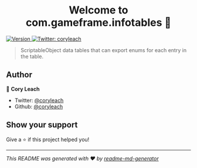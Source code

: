 <h1 align="center">Welcome to com.gameframe.infotables 👋</h1>
<p>
  <a href="https://www.npmjs.com/package/com.gameframe.infotables">
    <img alt="Version" src="https://img.shields.io/npm/v/com.gameframe.infotables.svg">
  </a>
  <a href="https://twitter.com/coryleach">
    <img alt="Twitter: coryleach" src="https://img.shields.io/twitter/follow/coryleach.svg?style=social" target="_blank" />
  </a>
</p>

> ScriptableObject data tables that can export enums for each entry in the table.

## Author

👤 **Cory Leach**

* Twitter: [@coryleach](https://twitter.com/coryleach)
* Github: [@coryleach](https://github.com/coryleach)

## Show your support

Give a ⭐️ if this project helped you!

***
_This README was generated with ❤️ by [readme-md-generator](https://github.com/kefranabg/readme-md-generator)_